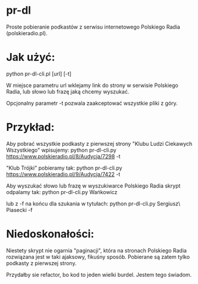 pr-dl
=====

Proste pobieranie podkastów z serwisu internetowego Polskiego Radia (polskieradio.pl).

Jak użyć:
====

python pr-dl-cli.pl [url] [-t]

W miejsce parametru url wklejamy link do strony w serwisie Polskiego Radia, lub słowo lub frazę jaką chcemy wyszukać.

Opcjonalny parametr -t pozwala zaakceptować wszystkie pliki z góry.

Przykład:
====

Aby pobrać wszystkie podkasty z pierwszej strony "Klubu Ludzi Ciekawych Wszystkiego" wpisujemy:
python pr-dl-cli.py https://www.polskieradio.pl/8/Audycja/7298 -t

"Klub Trójki" pobieramy tak:
python pr-dl-cli.py https://www.polskieradio.pl/9/Audycja/7422 -t

Aby wyszukać słowo lub frazę w wyszukiwarce Polskiego Radia skrypt odpalamy tak:
python pr-dl-cli.py Wańkowicz

lub z -f na końcu dla szukania w tytułach:
python pr-dl-cli.py Sergiusz\ Piasecki -f

Niedoskonałości:
====

Niestety skrypt nie ogarnia "paginacji", która na stronach Polskiego Radia rozwiązana jest w taki ajaksowy, fikuśny sposób. Pobierane są zatem tylko podkasty z pierwszej strony.

Przydałby sie refactor, bo kod to jeden wielki burdel. Jestem tego świadom.
